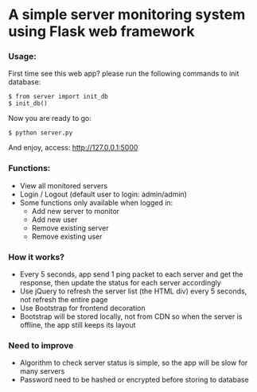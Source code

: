 # A simple server monitoring system using Flask web framework

### Usage: 
First time see this web app? please run the following commands to init database: <br/>
```
$ from server import init_db
$ init_db()
```
Now you are ready to go: <br/>
```
$ python server.py
```
And enjoy, access: http://127.0.0.1:5000

### Functions:
- View all monitored servers
- Login / Logout (default user to login: admin/admin)
- Some functions only available when logged in:
   + Add new server to monitor
   + Add new user
   + Remove existing server
   + Remove existing user

### How it works?
- Every 5 seconds, app send 1 ping packet to each server and get the response, then update the status for each server accordingly
- Use jQuery to refresh the server list (the HTML div) every 5 seconds, not refresh the entire page
- Use Bootstrap for frontend decoration
- Bootstrap will be stored locally, not from CDN so when the server is offline, the app still keeps its layout

### Need to improve
- Algorithm to check server status is simple, so the app will be slow for many servers
- Password need to be hashed or encrypted before storing to database